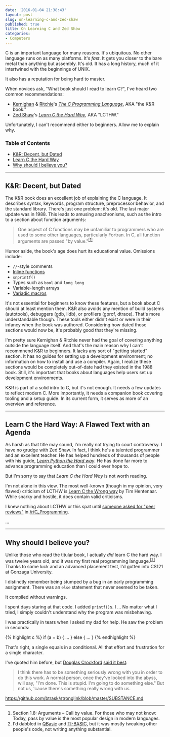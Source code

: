 ```yaml
---
date: '2016-01-04 21:38:43'
layout: post
slug: on-learning-c-and-zed-shaw
published: true
title: On Learning C and Zed Shaw
categories:
- Computers
---
```


C is an important language for many reasons. It's ubiquitous. No other language runs on as many platforms. It's *fast*. It gets you closer to the bare metal than anything but assembly. It's old. It has a long history, much of it intertwined with the beginnings of UNIX.

It also has a reputation for being hard to master.

When novices ask, "What book should I read to learn C?", I've heard two common recommendations:

* [Kernighan](https://en.wikipedia.org/wiki/Brian_Kernighan) & [Ritchie](https://en.wikipedia.org/wiki/Dennis_Ritchie)'s [*The C Programming Language*](https://en.wikipedia.org/wiki/The_C_Programming_Language), AKA "the K&R book."
* [Zed Shaw](https://en.wikipedia.org/wiki/Zed_Shaw)'s [*Learn C the Hard Way*](http://c.learncodethehardway.org/book/), AKA "LCTHW."

Unfortunately, I can't recommend either to beginners. Allow me to explain why.

### Table of Contents
- [K&R: Decent, but Dated](#kr)
- [Learn C the Hard Way](#lcthw)
- [Why should I believe you?](#why)

---
<span id="kr"></span>

## K&R: Decent, but Dated

The K&R book does an excellent job of explaining the C language. It describes syntax, keywords, program structure, preprocessor behavior, and the standard library. There's just one problem: it's old. The last major update was in 1988. This leads to amusing anachronisms, such as the intro to a section about function arguments:

> One aspect of C functions may be unfamiliar to programmers who are used to some other languages, particularly Fortran. In C, all function arguments are passed "by value."<sup>[\[1\]](#ref_1)</sup>

Humor aside, the book's age does hurt its educational value. Omissions include:

- `//`-style comments
- [Inline functions](https://en.wikipedia.org/wiki/Inline_function)
- `snprintf()`
- Types such as `bool` and `long long`
- Variable-length arrays
- [Variadic macros](https://en.wikipedia.org/wiki/Variadic_macro)

It's not essential for beginners to know these features, but a book about C should at least mention them. K&R also avoids any mention of build systems (autotools), debuggers (gdb, lldb), or profilers (gprof, dtrace). That's more understandable though. These tools either didn't exist or were in their infancy when the book was authored. Considering how dated those sections would now be, it's probably good that they're missing.

I'm pretty sure Kernighan & Ritchie never had the goal of covering anything outside the language itself. And that's the main reason why I can't recommnend K&R to beginners. It lacks any sort of "getting started" section. It has no guides for setting up a development environment; no information on how to install and use a compiler. Again, I realize these sections would be completely out-of-date had they existed in the 1988 book. Still, it's important that books about languages help users set up development environments.

K&R is part of a solid intro to C, but it's not enough. It needs a few updates to reflect modern C. More importantly, it needs a companion book covering tooling and a setup guide. In its current form, it serves as more of an overview and reference.

---
<span id="lcthw"></span>

## Learn C the Hard Way: A Flawed Text with an Agenda

As harsh as that title may sound, I'm really not trying to court controversy. I have no grudge with Zed Shaw. In fact, I think he's a talented programmer and an excellent teacher. He has helped hundreds of thousands of people with his guide, [*Learn Python the Hard way*](http://learnpythonthehardway.org/). He has done far more to advance programming education than I could ever hope to.

But I'm sorry to say that *Learn C the Hard Way* is not worth reading.

I'm not alone in this view. The most well-known (though in my opinion, very flawed) criticism of LCTHW is [Learn C the Wrong way](http://hentenaar.com/dont-learn-c-the-wrong-way) by Tim Hentenaar. While snarky and hostile, it does contain valid criticisms.

I knew nothing about LCTHW or this spat until [someone asked for "peer reviews"](https://www.reddit.com/r/C_Programming/comments/3rd4dg/peer_review_learn_c_the_hard_way_by_zed_shaw_pub/) in [/r/C_Programming](https://www.reddit.com/r/C_Programming).


...

---
<span id="why"></span>

## Why should I believe you?

Unlike those who read the titular book, I actually *did* learn C the hard way. I was twelve years old, and it was my first real programming language.<sup>[\[2\]](#ref_2)</sup> Thanks to some luck and an advanced placement test, I'd gotten into CS121 at Gonzaga University.

I distinctly remember being stumped by a bug in an early programming assignment. There was an `else` statement that never seemed to be taken.

It compiled without warnings.

I spent days staring at that code. I added `printf()`s. I ... No matter what I tried, I simply couldn't understand why the program was misbehaving.

I was practically in tears when I asked my dad for help. He saw the problem in seconds:

{% highlight c %}
if (a = b) {
  ...
} else {
  ...
}
{% endhighlight %}

That's right, a single equals in a conditional. All that effort and frustration for a single character.

I've quoted him before, but [Douglas Crockford](http://www.crockford.com/) [said it best](http://www.youtube.com/watch?v=taaEzHI9xyY#t=26m50s):

>I think there has to be something seriously wrong with you in order to do this work. A normal person, once they've looked into the abyss, will say, "I'm done. This is stupid. I'm going to do something else." But not us, 'cause there's something really wrong with us.



https://github.com/btrask/stronglink/blob/master/SUBSTANCE.md


---

1. <span id="ref_1"></span>Section 1.8: Arguments – Call by value. For those who may not know: Today, pass by value is the most popular design in modern languages.
2. <span id="ref_2"></span>I'd dabbled in [QBasic](https://en.wikipedia.org/wiki/QBasic) and [TI-BASIC](https://en.wikipedia.org/wiki/TI-BASIC), but it was mostly tweaking other people's code, not writing anything substantial.
